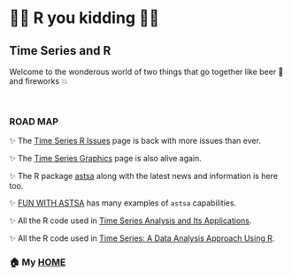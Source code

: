 # &#128018;&#128018; R you kidding &#128018;&#128018;

## Time Series and R

  Welcome to the wonderous world of two things that  go together like beer &#127866;   and fireworks 💥 	  




<br/>

### ROAD MAP 

 &#10024; The [Time Series R Issues](https://nickpoison.github.io/rissues) page is back with more issues than ever.

 &#10024; The [Time Series Graphics](https://nickpoison.github.io/tsgraph) page is also alive again.

 &#10024; The R package [astsa](https://github.com/nickpoison/astsa/blob/master/README.md) along with the latest news and information is here too.


 &#10024;  [FUN WITH ASTSA](https://github.com/nickpoison/astsa/blob/master/fun_with_astsa/fun_with_astsa.md) has many examples of `astsa` capabilities.


&#10024;  All the R code used in [Time Series Analysis and Its Applications](https://github.com/nickpoison/tsa4/blob/master/textRcode.md).



&#10024;  All the R code used in [Time Series: A Data Analysis Approach Using R](https://github.com/nickpoison/tsda/blob/main/Rcode.md).

### &#127968;  My [HOME](https://github.com/nickpoison)


<!--&#127878; -->
